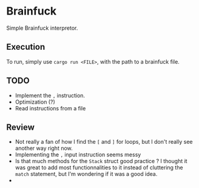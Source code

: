 # Brainfuck
Simple Brainfuck interpretor.

## Execution
To run, simply use ``cargo run <FILE>``, with <FILE> the path to a brainfuck file.

## TODO
- Implement the ``,`` instruction.
- Optimization (?)
- Read instructions from a file

## Review
- Not really a fan of how I find the ``[`` and ``]`` for loops, but I don't really see another way right now.
- Implementing the ``,`` input instruction seems messy
- Is that much methods for the ``Stack`` struct good practice ? I thought it was great to add most functionnalities to it instead of cluttering the ``match`` statement, but I'm wondering if it was a good idea.
-
